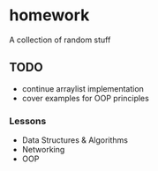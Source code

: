 
# homework

A collection of random stuff

## TODO

- continue arraylist implementation
- cover examples for OOP principles


### Lessons

- Data Structures & Algorithms
- Networking
- OOP
